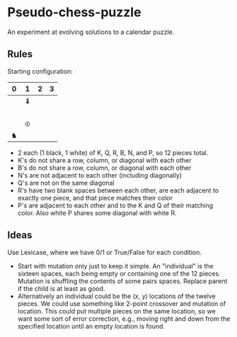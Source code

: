 # Pseudo-chess-puzzle
An experiment at evolving solutions to a calendar puzzle.

## Rules

Starting configuration:

0 | 1 | 2 | 3
--- | --- | --- | ---
 |  | ♝ | 
&nbsp; |  |  | 
 |  | ♔ | 
 | ♞ |  | 
 
* 2 each (1 black, 1 white) of K, Q, R, B, N, and P, so 12 pieces total.
* K's do not share a row, column, or diagonal with each other
* B's do not share a row, column, or diagonal with each other
* N's are not adjacent to each other (including diagonally)
* Q's are not on the same diagonal
* R's have two blank spaces between each other, are each adjacent to exactly one piece, and that piece matches their color
* P's are adjacent to each other and to the K and Q of their matching color. Also white P shares some diagonal with white R.

## Ideas

Use Lexicase, where we have 0/1 or True/False for each condition.

* Start with mutation only just to keep it simple. An "individual" is the sixteen spaces, each being empty or containing one of the 12 pieces. Mutation is shuffling the contents of some pairs spaces. Replace parent if the child is at least as good.
* Alternatively an individual could be the (x, y) locations of the twelve pieces. We could use something like 2-point crossover and mutation of location. This could put multiple pieces on the same location, so we want some sort of error correction, e.g., moving right and down from the specified location until an empty location is found.
